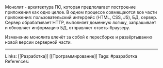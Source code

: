 Монолит - архитектура ПО, которая предполагает построение приложения как одно целое. В одном процессе совмещаются все части приложения: пользовательский интерфейс (HTML, CSS, JS), БД, сервер. Сервер обрабатывает HTTP, выполняет доменную логику, запрашивает и обновляет информацию БД, отправляет ответы браузеру. 

Изменение монолита влечёт за собой к пересборке и развёртыванию новой версии серверной части. 
___
Links: [[Разработка]] [[Программирование]]
Tags: #разработка 
References: 